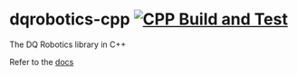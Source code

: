 # dqrobotics-cpp [![CPP Build and Test](https://github.com/dqrobotics/cpp/actions/workflows/cpp_build_and_test.yml/badge.svg)](https://github.com/dqrobotics/cpp/actions/workflows/cpp_build_and_test.yml)
The DQ Robotics library in C++

Refer to the [docs](https://dqroboticsgithubio.readthedocs.io/en/latest/installation/cpp.html)
